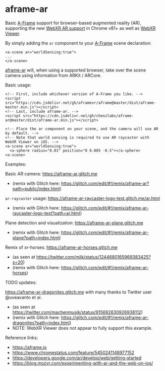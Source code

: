 # aframe-ar
Basic [A-Frame](https://aframe.io) support for browser-based augmented reality (AR), 
supporting the new [WebXR AR support](https://github.com/immersive-web/webxr-ar-module) in Chrome v81+
as well as [WebXR Viewer](https://blog.mozvr.com/experimenting-with-ar-and-the-web-on-ios/).

By simply adding the `ar` component to your [A-Frame](https://aframe.io) scene declaration:

```
<a-scene ar="worldSensing:true">
...
</a-scene>
```

[aframe-ar](https://github.com/chenzlabs/aframe-ar) will, when using a supported browser, take over the scene camera using information from ARKit / ARCore.

Basic usage:
```
<!-- First, include whichever version of A-Frame you like. -->
<script src="https://cdn.jsdelivr.net/gh/aframevr/aframe@master/dist/aframe-master.min.js"></script>
<!-- Last, include aframe-ar. -->
<script src="https://cdn.jsdelivr.net/gh/chenzlabs/aframe-ar@master/dist/aframe-ar.min.js"></script>

<!-- Place the ar component on your scene, and the camera will use AR by default. -->
<!-- Note that world sensing is required to use AR raycaster with WebXR Viewer on iOS. -->
<a-scene ar="worldSensing:true">
  <a-sphere radius="0.01" position="0 0.005 -0.5"></a-sphere>
<a-scene>  
```

Examples:

Basic AR camera: https://aframe-ar.glitch.me
- (remix with Glitch here: https://glitch.com/edit/#!/remix/aframe-ar?path=public/index.html)

`ar-raycaster` usage: https://aframe-ar-raycaster-logo-test.glitch.me/ar.html
- (remix with Glitch here: https://glitch.com/edit/#!/remix/aframe-ar-raycaster-logo-test?path=ar.html)

Plane detection and visualization: https://aframe-ar-plane.glitch.me
- (remix with Glitch here: https://glitch.com/edit/#!/remix/aframe-ar-plane?path=index.html)

Remix of xr-horses: https://aframe-ar-horses.glitch.me
- (as seen at https://twitter.com/milk/status/1244680165969383425?s=20)
- (remix with Glitch here: https://glitch.com/edit/#!/remix/aframe-ar-horses)

TODO updates:

https://aframe-ar-dragonites.glitch.me with many thanks to Twitter user @uveavanto et al.
- (as seen at https://twitter.com/machenmusik/status/915692630926938112)
- (remix with Glitch here: https://glitch.com/edit/#!/remix/aframe-ar-dragonites?path=index.html)
- NOTE: WebXR Viewer does not appear to fully support this example.

Reference links:

- https://aframe.io
- https://www.chromestatus.com/feature/5450241148977152
- https://developers.google.com/ar/develop/web/getting-started
- https://blog.mozvr.com/experimenting-with-ar-and-the-web-on-ios/
